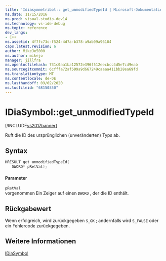 ```yaml
---
title: 'Idiasymmetribol:: get_unmodifiedTypeId | Microsoft-Dokumentation'
ms.date: 11/15/2016
ms.prod: visual-studio-dev14
ms.technology: vs-ide-debug
ms.topic: reference
dev_langs:
- C++
ms.assetid: 4f7fc73c-f524-4d7a-b378-a9ab99a96104
caps.latest.revision: 6
author: MikeJo5000
ms.author: mikejo
manager: jillfra
ms.openlocfilehash: 731c0aa1ba12572e396f512eecbcc4d5e7cd9eab
ms.sourcegitcommit: 6cfffa72af599a9d667249caaaa411bb28ea69fd
ms.translationtype: MT
ms.contentlocale: de-DE
ms.lasthandoff: 09/02/2020
ms.locfileid: "68150350"
---
```

# <a name="idiasymbolget_unmodifiedtypeid"></a>IDiaSymbol::get_unmodifiedTypeId
[!INCLUDE[vs2017banner](../../includes/vs2017banner.md)]

Ruft die ID des ursprünglichen (unveränderten) Typs ab.  
  
## <a name="syntax"></a>Syntax  
  
```cpp  
HRESULT get_unmodifiedTypeId(   
   DWORD* pRetVal);  
```  
  
#### <a name="parameters"></a>Parameter  
 `pRetVal`  
 vorgenommen Ein Zeiger auf einen `DWORD` , der die ID enthält.  
  
## <a name="return-value"></a>Rückgabewert  
 Wenn erfolgreich, wird zurückgegeben `S_OK` ; andernfalls wird `S_FALSE` oder ein Fehlercode zurückgegeben.  
  
## <a name="see-also"></a>Weitere Informationen  
 [IDiaSymbol](../../debugger/debug-interface-access/idiasymbol.md)
